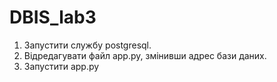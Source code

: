 # DBIS_lab3
1. Запустити службу postgresql.
2. Відредагувати файл app.py, змінивши адрес бази даних.
3. Запустити app.py
